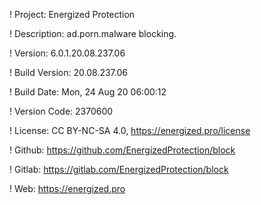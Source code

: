! Project: Energized Protection

! Description: ad.porn.malware blocking.

! Version: 6.0.1.20.08.237.06

! Build Version: 20.08.237.06

! Build Date: Mon, 24 Aug 20 06:00:12

! Version Code: 2370600

! License: CC BY-NC-SA 4.0, https://energized.pro/license

! Github: https://github.com/EnergizedProtection/block

! Gitlab: https://gitlab.com/EnergizedProtection/block


! Web: https://energized.pro
